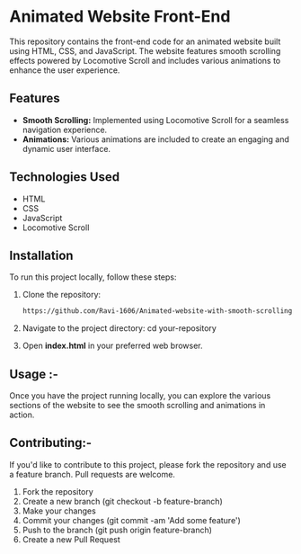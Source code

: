 # Animated Website Front-End

This repository contains the front-end code for an animated website built using HTML, CSS, and JavaScript. The website features smooth scrolling effects powered by Locomotive Scroll and includes various animations to enhance the user experience.

## Features

- **Smooth Scrolling:** Implemented using Locomotive Scroll for a seamless navigation experience.
- **Animations:** Various animations are included to create an engaging and dynamic user interface.

## Technologies Used

- HTML
- CSS
- JavaScript
- Locomotive Scroll

## Installation

To run this project locally, follow these steps:

1. Clone the repository:
   ```bash
   https://github.com/Ravi-1606/Animated-website-with-smooth-scrolling-powered-by-Locomotive-Scroll.
   
2. Navigate to the project directory:
   cd your-repository

3. Open **index.html** in your preferred web browser.

## Usage :-

Once you have the project running locally, you can explore the various sections of the website to see the smooth scrolling and animations in action.

## Contributing:-

If you'd like to contribute to this project, please fork the repository and use a feature branch. Pull requests are welcome.

1. Fork the repository
2. Create a new branch (git checkout -b feature-branch)
3. Make your changes
4. Commit your changes (git commit -am 'Add some feature')
5. Push to the branch (git push origin feature-branch)
6. Create a new Pull Request


